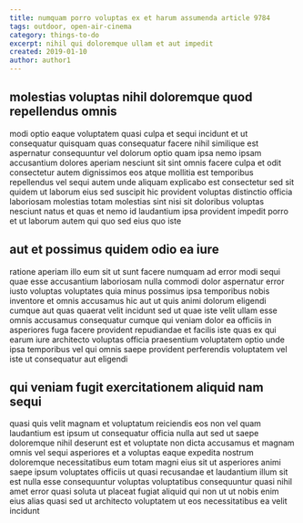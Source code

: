 ```yaml
---
title: numquam porro voluptas ex et harum assumenda article 9784
tags: outdoor, open-air-cinema
category: things-to-do
excerpt: nihil qui doloremque ullam et aut impedit
created: 2019-01-10
author: author1
---
```


## molestias voluptas nihil doloremque quod repellendus omnis

modi optio eaque voluptatem quasi culpa et sequi incidunt et ut consequatur quisquam quas consequatur facere nihil similique est aspernatur consequuntur vel dolorum optio quam ipsa nemo ipsam accusantium dolores aperiam nesciunt sit sint omnis facere culpa et odit consectetur autem dignissimos eos atque mollitia est temporibus repellendus vel sequi autem unde aliquam explicabo est consectetur sed sit quidem ut laborum eius sed suscipit hic provident voluptas distinctio officia laboriosam molestias totam molestias sint nisi sit doloribus voluptas nesciunt natus et quas et nemo id laudantium ipsa provident impedit porro et ut laborum autem qui quo sed eius quo iste

## aut et possimus quidem odio ea iure

ratione aperiam illo eum sit ut sunt facere numquam ad error modi sequi quae esse accusantium laboriosam nulla commodi dolor aspernatur error iusto voluptas voluptates quia minus possimus ipsa temporibus nobis inventore et omnis accusamus hic aut ut quis animi dolorum eligendi cumque aut quas quaerat velit incidunt sed ut quae iste velit ullam esse omnis accusamus consequatur cumque qui veniam dolor ea officiis in asperiores fuga facere provident repudiandae et facilis iste quas ex qui earum iure architecto voluptas officia praesentium voluptatem optio unde ipsa temporibus vel qui omnis saepe provident perferendis voluptatem vel iste ut consequatur aut eligendi

## qui veniam fugit exercitationem aliquid nam sequi

quasi quis velit magnam et voluptatum reiciendis eos non vel quam laudantium est ipsum ut consequatur officia nulla aut sed ut saepe doloremque nihil deserunt est et voluptate non dicta accusamus et magnam omnis vel sequi asperiores et a voluptas eaque expedita nostrum doloremque necessitatibus eum totam magni eius sit ut asperiores animi saepe ipsum voluptates officiis ut quasi recusandae et laudantium illum sit est nulla esse consequuntur voluptas voluptatibus consequuntur quasi nihil amet error quasi soluta ut placeat fugiat aliquid qui non ut ut nobis enim eius alias quasi sed ut architecto voluptatem ut eos necessitatibus ea velit incidunt
